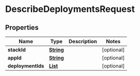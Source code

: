 

# DescribeDeploymentsRequest


## Properties

| Name | Type | Description | Notes |
|------------ | ------------- | ------------- | -------------|
|**stackId** | [**String**](String.md) |  |  [optional] |
|**appId** | [**String**](String.md) |  |  [optional] |
|**deploymentIds** | [**List**](List.md) |  |  [optional] |




